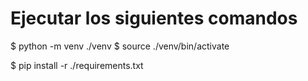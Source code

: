 # Ejecutar los siguientes comandos
$ python -m venv ./venv
$ source ./venv/bin/activate

$ pip install -r ./requirements.txt

